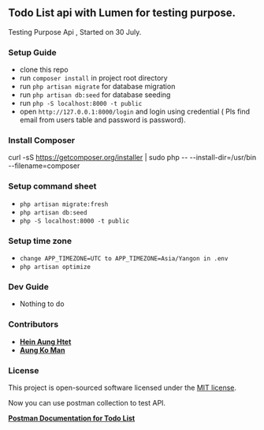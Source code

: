 ## Todo List api with Lumen for testing purpose.

Testing Purpose  Api , Started on 30 July.

### Setup Guide

- clone this repo
- run `composer install` in project root directory
- run `php artisan migrate` for database migration
- run `php artisan db:seed` for database seeding
- run `php -S localhost:8000 -t public`
- open `http://127.0.0.1:8000/login` and login using credential ( Pls find email from users table and password is password).


### Install Composer

curl -sS <https://getcomposer.org/installer> | sudo php -- --install-dir=/usr/bin --filename=composer

### Setup command sheet

- `php artisan migrate:fresh`
- `php artisan db:seed`
- `php -S localhost:8000 -t public`

### Setup time zone
- `change APP_TIMEZONE=UTC to APP_TIMEZONE=Asia/Yangon in .env`
- `php artisan optimize`

### Dev Guide

- Nothing to do

### Contributors

- **[Hein Aung Htet](https://github.com/Heinaunghtet/)**
- **[Aung Ko Man](https://github.com/Aungkoman)**


### License

This project is open-sourced software licensed under the [MIT license](https://opensource.org/licenses/MIT).


Now you can use postman collection to test API.

**[Postman Documentation for Todo List](https://documenter.getpostman.com/view/11673177/UzdwWnHW)**



